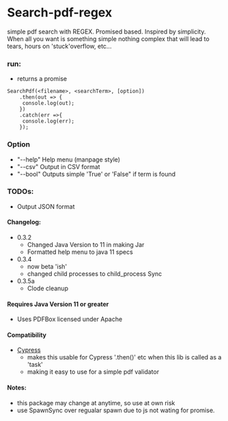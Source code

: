# Search-pdf-regex

simple pdf search with REGEX. Promised based. Inspired by simplicity. When all you want is something simple 
nothing complex that will lead to tears, hours on 'stuck'overflow, etc...


### run:
- returns a promise

```shell
SearchPdf(<filename>, <searchTerm>, [option])
  	.then(out => {
	 console.log(out);
	})
	.catch(err =>{
	 console.log(err);
	});
```
### Option
- "--help" Help menu (manpage style)
- "--csv" Output in CSV format
- "--bool" Outputs simple 'True' or 'False" if term is found




### TODOs:
- Output JSON format

#### Changelog: 

- 0.3.2
	- Changed Java Version to 11 in making Jar
	- Formatted help menu to java 11 specs
- 0.3.4
	- now beta 'ish' 
	- changed child processes to child_process Sync
- 0.3.5a
	- Clode cleanup
	
#### Requires Java Version 11 or greater

- Uses PDFBox licensed under Apache

#### Compatibility 
- [Cypress](https://www.cypress.io/)
    - makes this usable for Cypress '.then()' etc when this lib is called as a 'task'
	- making it easy to use for a simple pdf validator

#### Notes:
- this package may change at anytime, so use at own risk
- use SpawnSync over regualar spawn due to js not wating for promise. 



